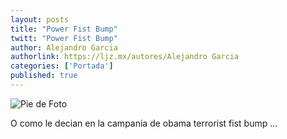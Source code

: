```yaml
---
layout: posts
title: "Power Fist Bump"
twitt: "Power Fist Bump"
author: Alejandro Garcia
authorlink: https://ljz.mx/autores/Alejandro Garcia
categories: ['Portada']
published: true
---
```

![Pie de Foto](http://i.imgur.com/zgX4aUQ.jpg)

O como le decian en la campania de obama terrorist fist bump ...

